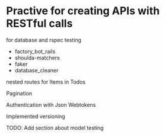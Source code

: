 # Practive for creating APIs with RESTful calls
  
for database and rspec testing
  * factory_bot_rails
  * shoulda-matchers
  * faker
  * database_cleaner

nested routes for Items in Todos

Pagination

Authentication with Json Webtokens

Implemented versioning


TODO: Add section about model testing
